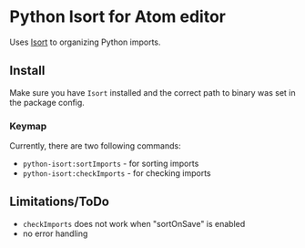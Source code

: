 # Python Isort for Atom editor

Uses [Isort](https://github.com/timothycrosley/isort) to organizing Python imports.

## Install

Make sure you have `Isort` installed and the correct path to binary was set in the package config.

### Keymap

Currently, there are two following commands:

* `python-isort:sortImports` - for sorting imports
* `python-isort:checkImports` - for checking imports

## Limitations/ToDo

* `checkImports` does not work when "sortOnSave" is enabled
* no error handling
